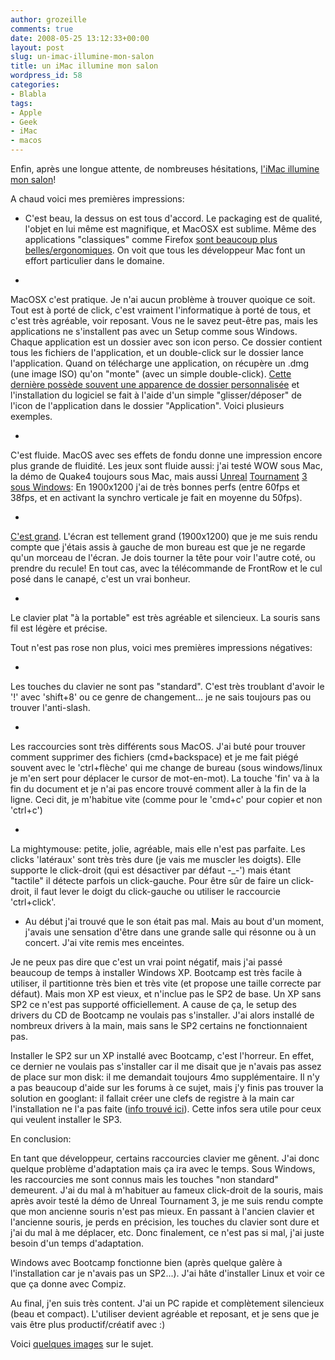 ```yaml
---
author: grozeille
comments: true
date: 2008-05-25 13:12:33+00:00
layout: post
slug: un-imac-illumine-mon-salon
title: un iMac illumine mon salon
wordpress_id: 58
categories:
- Blabla
tags:
- Apple
- Geek
- iMac
- macos
---
```


Enfin, après une longue attente, de nombreuses hésitations, [l'iMac illumine mon salon](http://picasaweb.google.com/mathias.kluba/IMac/photo#5204268163813992866)!

A chaud voici mes premières impressions:<!-- more -->



	
  * C'est beau, la dessus on est tous 	d'accord. Le packaging est de qualité, l'objet en lui même est 	magnifique, et MacOSX est sublime. Même des applications 	"classiques" comme Firefox [sont beaucoup plus 	belles/ergonomiques](http://picasaweb.google.com/mathias.kluba/IMac/photo#5204300088305904242). On voit que tous les développeur Mac font un 	effort particulier dans le domaine.



	
  * 


MacOSX c'est pratique. Je n'ai 	aucun problème à trouver quoique ce soit. Tout est à porté de 	click, c'est vraiment l'informatique à porté de tous, et c'est 	très agréable, voir reposant. Vous ne le savez peut-être pas, 	mais les applications ne s'installent pas avec un Setup comme sous 	Windows. Chaque application est un dossier avec son icon perso. Ce 	dossier contient tous les fichiers de l'application, et un 	double-click sur le dossier lance l'application. Quand on télécharge 	une application, on récupère un .dmg (une image ISO) qu'on "monte" 	(avec un simple double-click). [Cette dernière possède souvent une 	apparence de dossier personnalisée](http://picasaweb.google.com/mathias.kluba/IMac/photo#5204268417217063394) et l'installation du logiciel se 	fait à l'aide d'un simple "glisser/déposer" de l'icon de 	l'application dans le dossier "Application". Voici 	plusieurs exemples.




	
  * 


C'est fluide. MacOS avec ses 	effets de fondu donne une impression encore plus grande de fluidité. 	Les jeux sont fluide aussi: j'ai testé WOW sous Mac, la démo de 	Quake4 toujours  sous Mac, mais aussi [Unreal](http://picasaweb.google.com/mathias.kluba/IMac/photo#5204268700684904994) [Tournament](http://picasaweb.google.com/mathias.kluba/IMac/photo#5204268739339610674) [3 sous 	Windows](http://picasaweb.google.com/mathias.kluba/IMac/photo#5204268773699349058): En 1900x1200 j'ai de très bonnes perfs (entre 60fps et 	38fps, et en activant la synchro verticale je fait en moyenne du 	50fps).




	
  * 


[C'est grand](http://picasaweb.google.com/mathias.kluba/IMac/photo#5204268258303273410). L'écran est 	tellement grand (1900x1200) que je me suis rendu compte que j'étais 	assis à gauche de mon bureau est que je ne regarde qu'un morceau de 	l'écran. Je dois tourner la tête pour voir l'autre coté, ou 	prendre du recule! En tout cas, avec la télécommande de FrontRow 	et le cul posé dans le canapé, c'est un vrai bonheur.




	
  * 


Le clavier plat "à la 	portable" est très agréable et silencieux. La souris sans fil 	est légère et précise.





Tout n'est pas rose non plus, voici mes premières impressions négatives:

	
  * 


Les touches du clavier ne sont pas 	"standard". C'est très troublant d'avoir le '!' avec 	'shift+8' ou ce genre de changement... je ne sais toujours pas ou 	trouver l'anti-slash.




	
  * 


Les raccourcies sont très 	différents sous MacOS. J'ai buté pour trouver comment supprimer 	des fichiers (cmd+backspace) et je me fait piégé souvent avec le 	'ctrl+flèche' qui me change de bureau (sous windows/linux je m'en 	sert pour déplacer le cursor de mot-en-mot). La touche 'fin' va à 	la fin du document et je n'ai pas encore trouvé comment aller à la 	fin de la ligne. Ceci dit, je m'habitue vite (comme pour le 'cmd+c' 	pour copier et non 'ctrl+c')




	
  * 


La mightymouse: petite, jolie, 	agréable, mais elle n'est pas parfaite. Les clicks 'latéraux' sont 	très très dure (je vais me muscler les doigts). Elle supporte le 	click-droit (qui est désactiver par défaut -_-') mais étant 	"tactile" il détecte parfois un click-gauche. Pour être 	sûr de faire un click-droit, il faut lever le doigt du click-gauche 	ou utiliser le raccourcie 'ctrl+click'.




	
  * Au début j'ai trouvé que le son était pas mal. Mais au 	bout d'un moment, j'avais une sensation d'être dans une grande 	salle qui résonne ou à un concert. J'ai vite remis mes enceintes.


Je ne peux pas dire que c'est un vrai point négatif, mais j'ai passé beaucoup de temps à installer Windows XP. Bootcamp est très facile à utiliser, il partitionne très bien et très vite (et propose une taille correcte par défaut). Mais mon XP est vieux, et n'inclue pas le SP2 de base. Un XP sans SP2 ce n'est pas supporté officiellement. A cause de ça, le setup des drivers du CD de Bootcamp ne voulais pas s'installer. J'ai alors installé de nombreux drivers à la main, mais sans le SP2 certains ne fonctionnaient pas.

Installer le SP2 sur un XP installé avec Bootcamp, c'est l'horreur. En effet, ce dernier ne voulais pas s'installer car il me disait que je n'avais pas assez de place sur mon disk: il me demandait toujours 4mo supplémentaire. Il n'y a pas beaucoup d'aide sur les forums à ce sujet, mais j'y finis pas trouver la solution en googlant: il fallait créer une clefs de registre à la main car l'installation ne l'a pas faite  ([info trouvé ici](http://www.mac-forums.com/forums/showthread.php?p=659709)). Cette infos sera utile pour ceux qui veulent installer le SP3.

En conclusion:

En tant que développeur, certains raccourcies clavier me gênent. J'ai donc quelque problème d'adaptation mais ça ira avec le temps. Sous Windows, les raccourcies me sont connus mais les touches "non standard" demeurent.
J'ai du mal à m'habituer au fameux click-droit de la souris, mais après avoir testé la démo de Unreal Tournament 3, je me suis rendu compte que mon ancienne souris n'est pas mieux. En passant à l'ancien clavier et l'ancienne souris, je perds en précision, les touches du clavier sont dure et j'ai du mal à me déplacer, etc. Donc finalement, ce n'est pas si mal, j'ai juste besoin d'un temps d'adaptation.

Windows avec Bootcamp fonctionne bien (après quelque galère à l'installation car je n'avais pas un SP2...). J'ai hâte d'installer Linux et voir ce que ça donne avec Compiz.

Au final, j'en suis très content. J'ai un PC rapide et complètement silencieux (beau et compact). L'utiliser devient agréable et reposant, et je sens que je vais être plus productif/créatif avec :)

Voici [quelques images](http://picasaweb.google.com/mathias.kluba/IMac) sur le sujet.
